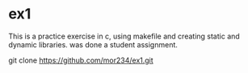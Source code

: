 # ex1
This is a practice exercise in c, using makefile and creating static and dynamic libraries. 
was done a student assignment.

 git clone https://github.com/mor234/ex1.git
